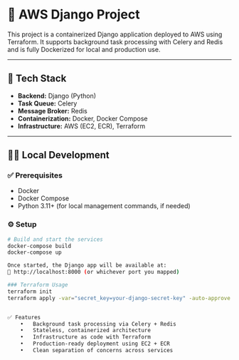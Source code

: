 # 🐳 AWS Django Project

This project is a containerized Django application deployed to AWS using Terraform. It supports background task processing with Celery and Redis and is fully Dockerized for local and production use.

---

## 🚀 Tech Stack

- **Backend:** Django (Python)
- **Task Queue:** Celery
- **Message Broker:** Redis
- **Containerization:** Docker, Docker Compose
- **Infrastructure:** AWS (EC2, ECR), Terraform

---

## 🧑‍💻 Local Development

### ✅ Prerequisites

- Docker
- Docker Compose
- Python 3.11+ (for local management commands, if needed)

### ⚙️ Setup

```bash
# Build and start the services
docker-compose build
docker-compose up

Once started, the Django app will be available at:
📍 http://localhost:8000 (or whichever port you mapped)

### Terraform Usage
terraform init
terraform apply -var="secret_key=your-django-secret-key" -auto-approve


✅ Features
	•	Background task processing via Celery + Redis
	•	Stateless, containerized architecture
	•	Infrastructure as code with Terraform
	•	Production-ready deployment using EC2 + ECR
	•	Clean separation of concerns across services
